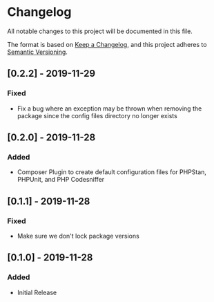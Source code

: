 # Changelog
All notable changes to this project will be documented in this file.

The format is based on [Keep a Changelog](https://keepachangelog.com/en/1.0.0/),
and this project adheres to [Semantic Versioning](https://semver.org/spec/v2.0.0.html).

## [0.2.2] - 2019-11-29
### Fixed
- Fix a bug where an exception may be thrown when removing the package since the config files directory no longer exists

## [0.2.0] - 2019-11-28
### Added
- Composer Plugin to create default configuration files for PHPStan, PHPUnit, and PHP Codesniffer

## [0.1.1] - 2019-11-28
### Fixed
- Make sure we don't lock package versions

## [0.1.0] - 2019-11-28
### Added
- Initial Release
